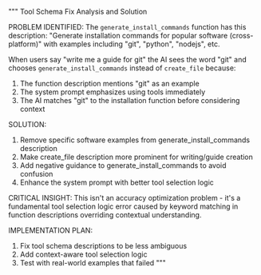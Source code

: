 """
Tool Schema Fix Analysis and Solution

PROBLEM IDENTIFIED:
The `generate_install_commands` function has this description:
"Generate installation commands for popular software (cross-platform)"
with examples including "git", "python", "nodejs", etc.

When users say "write me a guide for git" the AI sees the word "git" and chooses 
`generate_install_commands` instead of `create_file` because:

1. The function description mentions "git" as an example
2. The system prompt emphasizes using tools immediately
3. The AI matches "git" to the installation function before considering context

SOLUTION:
1. Remove specific software examples from generate_install_commands description
2. Make create_file description more prominent for writing/guide creation
3. Add negative guidance to generate_install_commands to avoid confusion
4. Enhance the system prompt with better tool selection logic

CRITICAL INSIGHT:
This isn't an accuracy optimization problem - it's a fundamental tool selection 
logic error caused by keyword matching in function descriptions overriding 
contextual understanding.

IMPLEMENTATION PLAN:
1. Fix tool schema descriptions to be less ambiguous
2. Add context-aware tool selection logic
3. Test with real-world examples that failed
"""
